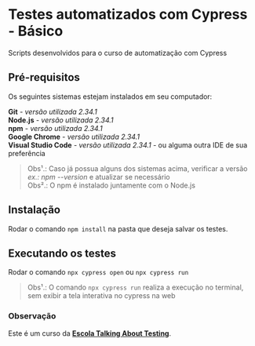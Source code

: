 # Testes automatizados com Cypress - Básico
Scripts desenvolvidos para o curso de automatização com Cypress

## Pré-requisitos

Os seguintes sistemas estejam instalados em seu computador:

**Git** - *versão utilizada 2.34.1*\
**Node.js** - *versão utilizada 2.34.1*\
**npm** - *versão utilizada 2.34.1*\
**Google Chrome** - *versão utilizada 2.34.1*\
**Visual Studio Code** - *versão utilizada 2.34.1* - ou alguma outra IDE de sua preferência

> Obs¹.: Caso já possua alguns dos sistemas acima, verificar a versão *ex.: npm --version* e atualizar se necessário\
> Obs².: O npm é instalado juntamente com o Node.js

## Instalação

Rodar o comando `npm install` na pasta que deseja salvar os testes.

## Executando os testes

Rodar o comando `npx cypress open` ou `npx cypress run`
> Obs¹.: O comando `npx cypress run` realiza a execução no terminal, sem exibir a tela interativa no cypress na web

### Observação
Este é um curso da [**Escola Talking About Testing**](https://udemy.com/user/walmyr).